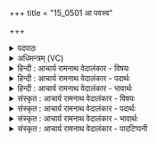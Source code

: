 +++
title = "15_0501 आ पवस्व"

+++
<details><summary>पदपाठः</summary>

आ꣢। प꣣वस्व। सहस्रि꣡ण꣢म्। र꣣यि꣢म्। सो꣣म। सुवी꣡र्य꣢म्। सु꣣। वी꣡र्य꣢꣯म्। अ꣣स्मे꣡इति꣢। श्र꣡वाँ꣢꣯सि। धा꣣रय। ५०१।
</details>

<details><summary>अधिमन्त्रम् (VC)</summary>

- पवमानः सोमः
- निध्रुविः काश्यपः
- गायत्री
- षड्जः
- पावमानं काण्डम्
</details>

<details><summary>हिन्दी : आचार्य रामनाथ वेदालंकार - विषयः</summary>

अगले मन्त्र में सोम परमात्मा तथा आचार्य से प्रार्थना की गयी है।
</details>

<details><summary>हिन्दी : आचार्य रामनाथ वेदालंकार - पदार्थः</summary>

पदार्थान्वय -  हे (सोम) सर्वैश्वर्यवान् जगदीश्वर अथवा विद्वन् आचार्य ! आप हमारे लिए (सहस्रिणम्) सहस्रों की संख्यावाले अथवा प्रचुर, (सुवीर्यम्) शुभ बल से युक्त (रयिम्) ऐश्वर्य को अथवा विद्याधन को (आ पवस्व) प्रवाहित कीजिए, और (अस्मे) हममें (श्रवांसि) यशों को (धारय) स्थापित कीजिए ॥५॥
</details>

<details><summary>हिन्दी : आचार्य रामनाथ वेदालंकार - भावार्थः</summary>

भावार्थ -  परमेश्वर की कृपा से हम धन, धान्य, सुवर्ण आदि और सत्य, न्याय, बल, वीर्य आदि सब प्रकार के अपार ऐश्वर्य को तथा आचार्य की कृपा से अपार सद्विद्या एवं सदाचार के धन को प्राप्त करें, जिससे हमारी अधिकाधिक कीर्ति सर्वत्र फैले ॥५॥
</details>

<details><summary>संस्कृत : आचार्य रामनाथ वेदालंकार - विषयः</summary>

अथ सोमं परमात्मानमाचार्यं च प्रार्थयते।
</details>

<details><summary>संस्कृत : आचार्य रामनाथ वेदालंकार - पदार्थः</summary>

पदार्थान्वय -  हे (सोम) सर्वैश्वर्यशालिन् जगदीश्वर विद्वन् आचार्य वा ! त्वम् अस्मभ्यम् (सहस्रिणम्) सहस्रसंख्यं प्रचुरं वा (सुवीर्यम्) शोभनवीर्योपेतम् (रयिम्) ऐश्वर्यं विद्याधनं वा (आ पवस्व) प्रवाहय। (अस्मे) अस्मासु। अत्र अस्मच्छब्दात् ‘सुपां सुलुक्।’ अ० ७।१।३९ इति सप्तम्याः शे आदेशः। (श्रवांसि) यशांसि (धारय) स्थापय ॥५॥
</details>

<details><summary>संस्कृत : आचार्य रामनाथ वेदालंकार - भावार्थः</summary>

भावार्थ -  परमेशकृपया वयं धनधान्यहिरण्यादिकं सत्यन्यायबलवीर्यादिकं च सर्वविधमपारमैश्वर्यम् आचार्यकृपया चापारं सद्विद्यासदाचारधनं प्राप्नुयाम येनास्माकं प्रभूता कीर्तिः सर्वत्र प्रसरेत् ॥५॥
</details>

<details><summary>संस्कृत : आचार्य रामनाथ वेदालंकार - पादटिप्पनी</summary>

टिप्पनी -   १. ऋ० ९।६३।१।
</details>